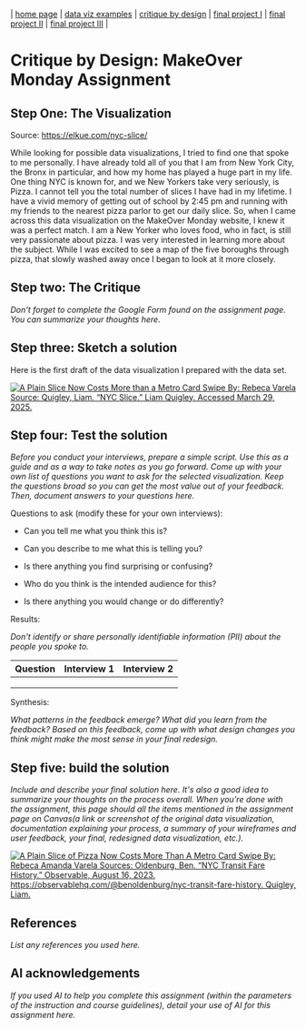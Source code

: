 | [home page](https://r-var25.github.io/rvarela_dataviz_portfolio/) | [data viz examples](dataviz-examples) | [critique by design](critique-by-design) | [final project I](final-project-part-one) | [final project II](final-project-part-two) | [final project III](final-project-part-three) |

# Critique by Design: MakeOver Monday Assignment 

## Step One: The Visualization



Source: https://elkue.com/nyc-slice/

While looking for possible data visualizations, I tried to find one that spoke to me personally. I have already told all of you that I am from New York City, the Bronx in particular, and how my home has played a huge part in my life. One thing NYC is known for, and we New Yorkers take very seriously, is Pizza. I cannot tell you the total number of slices I have had in my lifetime. I have a vivid memory of getting out of school by 2:45 pm and running with my friends to the nearest pizza parlor to get our daily slice. So, when I came across this data visualization on the MakeOver Monday website, I knew it was a perfect match. I am a New Yorker who loves food, who in fact, is still very passionate about pizza. I was very interested in learning more about the subject. While I was excited to see a map of the five boroughs through pizza, that slowly washed away once I began to look at it more closely.        



## Step two: The Critique
_Don't forget to complete the Google Form found on the assignment page.  You can summarize your thoughts here._

## Step three: Sketch a solution

Here is the first draft of the data visualization I prepared with the data set. 

<div class='tableauPlaceholder' id='viz1743613388700' style='position: relative'>
    <noscript>
        <a href='#'>
            <img alt='A Plain Slice Now Costs More than a Metro Card Swipe By: Rebeca Varela 
            Source: Quigley, Liam. “NYC Slice.” Liam Quigley. Accessed March 29, 2025.' 
            src='https://public.tableau.com/static/images/ma/makeovermondaywip_v2024_3/Sheet1/1.png' 
            style='border: none' />
        </a>
    </noscript>
    <object class='tableauViz' style='display:none;'>
        <param name='host_url' value='https%3A%2F%2Fpublic.tableau.com%2F' /> 
        <param name='embed_code_version' value='3' /> 
        <param name='site_root' value='' />
        <param name='name' value='makeovermondaywip_v2024_3/Sheet1' />
        <param name='tabs' value='no' />
        <param name='toolbar' value='yes' />
        <param name='static_image' value='https://public.tableau.com/static/images/ma/makeovermondaywip_v2024_3/Sheet1/1.png' />
        <param name='animate_transition' value='yes' />
        <param name='display_static_image' value='yes' />
        <param name='display_spinner' value='yes' />
        <param name='display_overlay' value='yes' />
        <param name='display_count' value='yes' />
        <param name='language' value='en-US' />
    </object>
</div>

<script type='text/javascript'>
    document.addEventListener("DOMContentLoaded", function () {
        var divElement = document.getElementById('viz1743613388700');
        var vizElement = divElement.getElementsByTagName('object')[0];

        if (vizElement) {
            vizElement.style.width = '100%';
            vizElement.style.height = (divElement.offsetWidth * 0.75) + 'px';

            var scriptElement = document.createElement('script');
            scriptElement.src = 'https://public.tableau.com/javascripts/api/viz_v1.js';
            document.body.appendChild(scriptElement);
        }
    });
</script>



## Step four: Test the solution

_Before you conduct your interviews, prepare a simple script.  Use this as a guide and as a way to take notes as you go forward. Come up with your own list of questions you want to ask for the selected visualization. Keep the questions broad so you can get the most value out of your feedback. Then, document answers to your questions here._

Questions to ask (modify these for your own interviews): 

- Can you tell me what you think this is?

- Can you describe to me what this is telling you?

- Is there anything you find surprising or confusing?

- Who do you think is the intended audience for this?

- Is there anything you would change or do differently?

Results: 

_Don't identify or share personally identifiable information (PII) about the people you spoke to._


| Question | Interview 1 | Interview 2 |
|----------|-------------|-------------|
|          |             |             |
|          |             |             |
|          |             |             |

Synthesis: 

_What patterns in the feedback emerge?  What did you learn from the feedback?  Based on this feedback, come up with what design changes you think might make the most sense in your final redesign._

## Step five: build the solution

_Include and describe your final solution here. It's also a good idea to summarize your thoughts on the process overall. When you're done with the assignment, this page should all the items mentioned in the assignment page on Canvas(a link or screenshot of the original data visualization, documentation explaining your process, a summary of your wireframes and user feedback, your final, redesigned data visualization, etc.)._




   <div class='tableauPlaceholder' id='viz1743625359236' style='position: relative'>
    <noscript>
        <a href='#'>
            <img alt='A Plain Slice of Pizza Now Costs More Than A Metro Card Swipe
            By: Rebeca Amanda Varela Sources: Oldenburg, Ben. “NYC Transit Fare History.” Observable, August 16, 2023. 
            https://observablehq.com/@benoldenburg/nyc-transit-fare-history. Quigley, Liam.' 
            src='https://public.tableau.com/static/images/Pi/PizzavMetroCard_v2024_3/Sheet3/1_rss.png' 
            style='border: none' />
        </a>
    </noscript>
    <object class='tableauViz' style='display:none;'>
        <param name='host_url' value='https%3A%2F%2Fpublic.tableau.com%2F' />
        <param name='embed_code_version' value='3' />
        <param name='site_root' value='' />
        <param name='name' value='PizzavMetroCard_v2024_3/Sheet3' />
        <param name='tabs' value='no' />
        <param name='toolbar' value='yes' />
        <param name='static_image' value='https://public.tableau.com/static/images/Pi/PizzavMetroCard_v2024_3/Sheet3/1.png' />
        <param name='animate_transition' value='yes' />
        <param name='display_static_image' value='yes' />
        <param name='display_spinner' value='yes' />
        <param name='display_overlay' value='yes' />
        <param name='display_count' value='yes' />
        <param name='language' value='en-US' />
    </object>
</div>

<script type='text/javascript'>
    var divElement = document.getElementById('viz1743625359236');
    var vizElement = divElement.getElementsByTagName('object')[0];
    vizElement.style.width = '100%';
    vizElement.style.height = (divElement.offsetWidth * 0.75) + 'px';
    var scriptElement = document.createElement('script');
    scriptElement.src = 'https://public.tableau.com/javascripts/api/viz_v1.js';
    vizElement.parentNode.insertBefore(scriptElement, vizElement);
</script>

    







## References
_List any references you used here._

## AI acknowledgements
_If you used AI to help you complete this assignment (within the parameters of the instruction and course guidelines), detail your use of AI for this assignment here._

